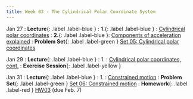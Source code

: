 ```yaml
---
title: Week 03 - The Cylindrical Polar Coordinate System
---
```


Jan 27
: **Lecture**{: .label .label-blue }
: **1.**{: .label .label-blue } : [Cylindrical polar coordinates](#)
: **2.**{: .label .label-blue }: [Components of acceleration explained](#)
: **Problem Set**{: .label .label-green } [Set 05: Cylindrical polar coordinates](#)

Jan 29
: **Lecture**{: .label .label-blue }
: 1. : [Cylindrical polar coordinates, cont.](#)
: **Exercise Session**{: .label .label-yellow } 

Jan 31
: **Lecture**{: .label .label-blue }
: 1. : [Constrained motion](#)
: **Problem Set**{: .label .label-green } [Set 06: Constrained motion](#)
: **Homework**{: .label .label-red } [HW03](#) (due Feb. 7)
